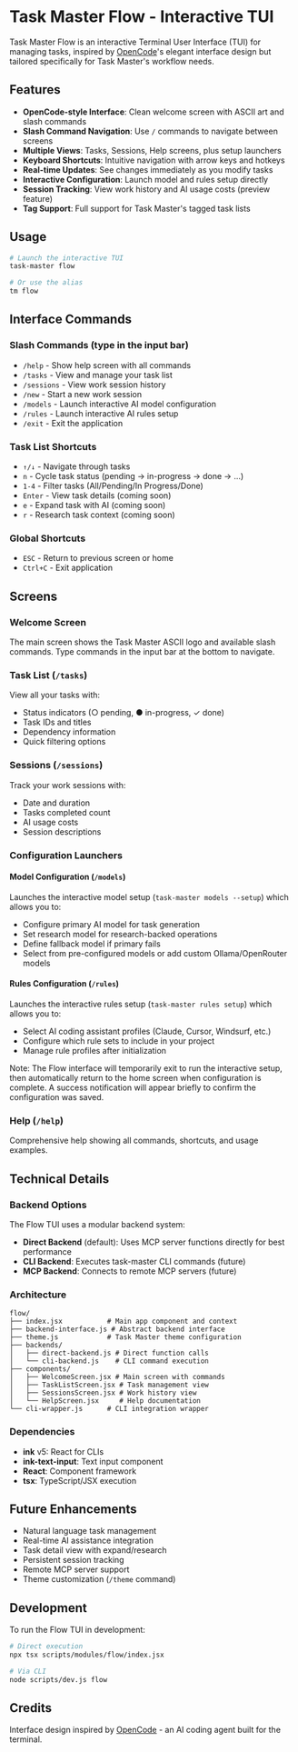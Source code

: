 # Task Master Flow - Interactive TUI

Task Master Flow is an interactive Terminal User Interface (TUI) for managing tasks, inspired by [OpenCode](https://github.com/sst/opencode)'s elegant interface design but tailored specifically for Task Master's workflow needs.

## Features

- **OpenCode-style Interface**: Clean welcome screen with ASCII art and slash commands
- **Slash Command Navigation**: Use `/` commands to navigate between screens
- **Multiple Views**: Tasks, Sessions, Help screens, plus setup launchers
- **Keyboard Shortcuts**: Intuitive navigation with arrow keys and hotkeys
- **Real-time Updates**: See changes immediately as you modify tasks
- **Interactive Configuration**: Launch model and rules setup directly
- **Session Tracking**: View work history and AI usage costs (preview feature)
- **Tag Support**: Full support for Task Master's tagged task lists

## Usage

```bash
# Launch the interactive TUI
task-master flow

# Or use the alias
tm flow
```

## Interface Commands

### Slash Commands (type in the input bar)
- `/help` - Show help screen with all commands
- `/tasks` - View and manage your task list
- `/sessions` - View work session history
- `/new` - Start a new work session
- `/models` - Launch interactive AI model configuration
- `/rules` - Launch interactive AI rules setup
- `/exit` - Exit the application

### Task List Shortcuts
- `↑/↓` - Navigate through tasks
- `n` - Cycle task status (pending → in-progress → done → ...)
- `1-4` - Filter tasks (All/Pending/In Progress/Done)
- `Enter` - View task details (coming soon)
- `e` - Expand task with AI (coming soon)
- `r` - Research task context (coming soon)

### Global Shortcuts
- `ESC` - Return to previous screen or home
- `Ctrl+C` - Exit application

## Screens

### Welcome Screen
The main screen shows the Task Master ASCII logo and available slash commands. Type commands in the input bar at the bottom to navigate.

### Task List (`/tasks`)
View all your tasks with:
- Status indicators (○ pending, ● in-progress, ✓ done)
- Task IDs and titles
- Dependency information
- Quick filtering options

### Sessions (`/sessions`)
Track your work sessions with:
- Date and duration
- Tasks completed count
- AI usage costs
- Session descriptions

### Configuration Launchers

#### Model Configuration (`/models`)
Launches the interactive model setup (`task-master models --setup`) which allows you to:
- Configure primary AI model for task generation
- Set research model for research-backed operations
- Define fallback model if primary fails
- Select from pre-configured models or add custom Ollama/OpenRouter models

#### Rules Configuration (`/rules`)  
Launches the interactive rules setup (`task-master rules setup`) which allows you to:
- Select AI coding assistant profiles (Claude, Cursor, Windsurf, etc.)
- Configure which rule sets to include in your project
- Manage rule profiles after initialization

Note: The Flow interface will temporarily exit to run the interactive setup, then automatically return to the home screen when configuration is complete. A success notification will appear briefly to confirm the configuration was saved.

### Help (`/help`)
Comprehensive help showing all commands, shortcuts, and usage examples.

## Technical Details

### Backend Options
The Flow TUI uses a modular backend system:
- **Direct Backend** (default): Uses MCP server functions directly for best performance
- **CLI Backend**: Executes task-master CLI commands (future)
- **MCP Backend**: Connects to remote MCP servers (future)

### Architecture
```
flow/
├── index.jsx           # Main app component and context
├── backend-interface.js # Abstract backend interface
├── theme.js            # Task Master theme configuration
├── backends/
│   ├── direct-backend.js # Direct function calls
│   └── cli-backend.js    # CLI command execution
├── components/
│   ├── WelcomeScreen.jsx # Main screen with commands
│   ├── TaskListScreen.jsx # Task management view
│   ├── SessionsScreen.jsx # Work history view
│   └── HelpScreen.jsx     # Help documentation
└── cli-wrapper.js      # CLI integration wrapper
```

### Dependencies
- **ink** v5: React for CLIs
- **ink-text-input**: Text input component
- **React**: Component framework
- **tsx**: TypeScript/JSX execution

## Future Enhancements

- Natural language task management
- Real-time AI assistance integration
- Task detail view with expand/research
- Persistent session tracking
- Remote MCP server support
- Theme customization (`/theme` command)

## Development

To run the Flow TUI in development:
```bash
# Direct execution
npx tsx scripts/modules/flow/index.jsx

# Via CLI
node scripts/dev.js flow
```

## Credits

Interface design inspired by [OpenCode](https://github.com/sst/opencode) - an AI coding agent built for the terminal. 